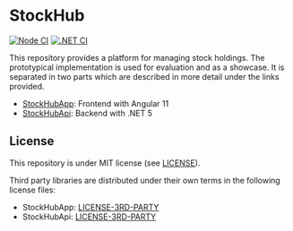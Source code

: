 # StockHub

[![Node CI](https://github.com/samuelschnurr/stock-hub/actions/workflows/node.yml/badge.svg)](https://github.com/samuelschnurr/stock-hub/actions/workflows/node.yml)
[![.NET CI](https://github.com/samuelschnurr/stock-hub/actions/workflows/dotnet.yml/badge.svg)](https://github.com/samuelschnurr/stock-hub/actions/workflows/dotnet.yml)

This repository provides a platform for managing stock holdings. The prototypical implementation is used for evaluation and as a showcase. It is separated in two parts which are described in more detail under the links provided.

- <a href="https://github.com/samuelschnurr/stock-hub/blob/main/StockHubApp">StockHubApp</a>: Frontend with Angular 11
- <a href="https://github.com/samuelschnurr/stock-hub/blob/main/StockHubApi">StockHubApi</a>: Backend with .NET 5

## License

This repository is under MIT license (see <a href="https://github.com/samuelschnurr/stock-hub/blob/main/LICENSE">LICENSE</a>).

Third party libraries are distributed under their own terms in the following license files:

- StockHubApp: <a href="https://github.com/samuelschnurr/stock-hub/blob/main/StockHubApp/LICENSE-3RD-PARTY">LICENSE-3RD-PARTY</a>
- StockHubApi: <a href="https://github.com/samuelschnurr/stock-hub/blob/main/StockHubApi/LICENSE-3RD-PARTY">LICENSE-3RD-PARTY</a>
